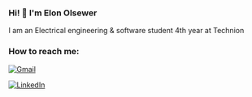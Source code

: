 ### Hi! 👋 I'm Elon Olsewer

I am an Electrical engineering & software student 4th year at Technion 

### How to reach me:

[![Gmail](https://img.shields.io/badge/Gmail-D14836?style=for-the-badge&logo=gmail&logoColor=white)](mailto:elon.olsewer@campus.technion.ac.il)
  
[![LinkedIn](https://img.shields.io/badge/LinkedIn-0077B5?style=for-the-badge&logo=linkedin&logoColor=white)](https://www.linkedin.com/in/elon-olsewer/)
